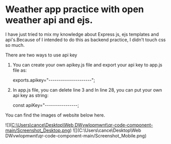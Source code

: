 # Weather app practice with open weather api and ejs.

I have just tried to mix my knowledge about Express js, ejs templates and api's.Because of I intended to do this as backend practice, I didn't touch css so much.

There are two ways to use api key

1. You can create your own apikey.js file and export your api key to app.js file as:

	exports.apikey="---------------------";

2. In app.js file, you can delete line 3 and In line 28, you can put your own api key as string:

	const apiKey="----------------;


You can find the images of website below here.


![]([C:\Users\cance\Desktop\Web DWvwlopmwnt\qr-code-component-main/Screenshot_Desktop.png](https://github.com/canceylandag/WeatherProjec-with-ejs/blob/main/Default.png))
![](C:\Users\cance\Desktop\Web DWvwlopmwnt\qr-code-component-main/Screenshot_Mobile.png)



